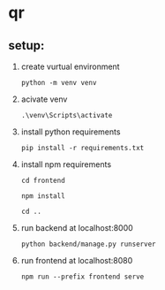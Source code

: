 # qr
## setup:
1. create vurtual environment

	`python -m venv venv`
	
2. acivate venv

	`.\venv\Scripts\activate`
	
3. install python requirements

	`pip install -r requirements.txt`
	
4. install npm requirements
	
	`cd frontend`
	
	`npm install`
	
	`cd ..`

5. run backend at localhost:8000

	`python backend/manage.py runserver`

6. run frontend at localhost:8080

	`npm run --prefix frontend serve`
